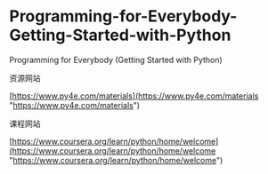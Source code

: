 # Programming-for-Everybody-Getting-Started-with-Python
Programming for Everybody (Getting Started with Python)

资源网站

[https://www.py4e.com/materials](https://www.py4e.com/materials "https://www.py4e.com/materials")

课程网站

[https://www.coursera.org/learn/python/home/welcome](https://www.coursera.org/learn/python/home/welcome "https://www.coursera.org/learn/python/home/welcome")


